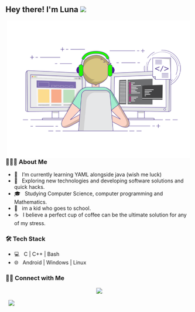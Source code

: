<h2> Hey there! I'm Luna <img src="https://github.com/souvikguria98/souvikguria98/blob/master/Hi.gif" width="25"></h2>
<img align="right" alt="GIF" src="https://raw.githubusercontent.com/devSouvik/devSouvik/master/gif3.gif" width="500"/>

<h3> 👨🏻‍💻 About Me </h3>

- 🔭 &nbsp; I’m currently learning YAML alongside java (wish me luck)
- 🤔 &nbsp; Exploring new technologies and developing software solutions and quick hacks.
- 🎓 &nbsp; Studying Computer Science, computer programming and Mathematics.
- 💼 &nbsp; im a kid who goes to school.
- ☕ &nbsp; I believe a perfect cup of coffee can be the ultimate solution for any of my stress. 

<h3>🛠 Tech Stack</h3>

- 💻 &nbsp; C | C++ | Bash
- 🌐 &nbsp; Android | Windows | Linux

<h3> 🤝🏻 Connect with Me </h3>

<p align="center">
&nbsp; <a href="https://www.instagram.com/forsaken-heart24/" target="_blank" rel="noopener noreferrer"><img src="https://img.icons8.com/plasticine/100/000000/instagram-new.png" width="50" /></a>
</p>
&nbsp; <a href="mailto:luna.realm.io@gmail.com" target="_blank" rel="noopener noreferrer"><img src="https://img.icons8.com/plasticine/100/000000/gmail.png"  width="50" /></a>
